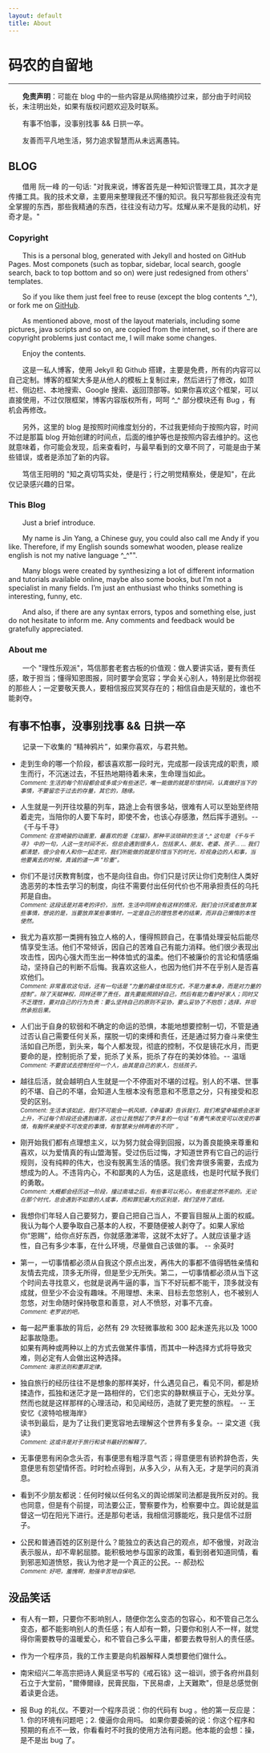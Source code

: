 ```yaml
---
layout: default
title: About
---
```

<style type="text/css"><!-- p {text-indent: 2em;} li > p {text-indent: 0em;} .comment { font-size: 0.8em; font-style:italic; } --></style>

# 码农的自留地

---------------------------

**免责声明**：可能在 blog 中的一些内容是从网络摘抄过来，部分由于时间较长，未注明出处，如果有版权问题欢迎及时联系。

有事不怕事，没事别找事 && 日拱一卒。

友善而平凡地生活，努力追求智慧而从未远离愚钝。

## BLOG

借用 阮一峰 的一句话: "对我来说，博客首先是一种知识管理工具，其次才是传播工具。我的技术文章，主要用来整理我还不懂的知识。我只写那些我还没有完全掌握的东西，那些我精通的东西，往往没有动力写。炫耀从来不是我的动机，好奇才是。"

### Copyright

This is a personal blog, generated with Jekyll and hosted on GitHub Pages. Most componets (such as topbar, sidebar, local search, google search, back to top bottom and so on) were just redesigned from others' templates.

So if you like them just feel free to reuse (except the blog contents ^_^), or fork me on [GitHub](https://github.com/Jin-Yang/jin-yang.github.com).

As mentioned above, most of the layout materials, including some pictures, java scripts and so on, are copied from the internet, so if there are copyright problems just contact me, I will make some changes.

Enjoy the contents.

这是一私人博客，使用 Jekyll 和 Github 搭建，主要是免费，所有的内容可以自己定制。博客的框架大多是从他人的模板上复制过来，然后进行了修改，如顶栏、侧边栏、本地搜索、Google 搜索、返回顶部等。如果你喜欢这个框架，可以直接使用，不过仅限框架，博客内容版权所有，呵呵 ^_^ 部分模块还有 Bug ，有机会再修改。

另外，这里的 blog 是按照时间维度划分的，不过我更倾向于按照内容，时间不过是那篇 blog 开始创建的时间点，后面的维护等也是按照内容去维护的。这也就意味着，你可能会发现，后来查看时，与最早看到的文章不同了，可能是由于某些错误，或者是添加了新的内容。

笃信王阳明的 "知之真切笃实处，便是行；行之明觉精察处，便是知"，在此仅记录感兴趣的日常。


### This Blog

Just a brief introduce.

My name is Jin Yang, a Chinese guy, you could also call me Andy if you like. Therefore, if my English sounds somewhat wooden, please realize english is not my native language ^_^"".

Many blogs were created by synthesizing a lot of different information and tutorials available online, maybe also some books, but I’m not a specialist in many fields. I’m just an enthusiast who thinks something is interesting, funny, etc.

And also, if there are any syntax errors, typos and something else, just do not hesitate to inform me. Any comments and feedback would be gratefully appreciated.

<!--
### My E-mail

You could get my e-mail address through the following Linux Shell command ^_^

{% highlight text %}
$ echo -e "#define dot(a,b) a.b\n#define at(c,d) c@d\nat( \
    dot(`echo 'amlueWFuZyxzaWEK' | base64 -d -`),         \
    dot(`echo 'Z21haWwsY29tCg==' | base64 -d -`))" |      \
    gcc -E -x c - 2>/dev/null | tail -n 1
{% endhighlight %}
-->


### About me

一个 "理性乐观派"，笃信那套老套古板的价值观：做人要讲实话，要有责任感，敢于担当；懂得知恩图报，同时要学会宽容；学会关心别人，特别是比你弱视的那些人；一定要敬天畏人，要相信报应冥冥存在的；相信自由是天赋的，谁也不能剥夺。

<!--
<ul class="timeline">
   <li><div class="tldate">2007-09</div></li>
   <li><div class="tl-circ"></div>
      <div class="timeline-panel">
        <div class="tl-heading">
          <img src="/images/about-qingdao-university-logo.jpg" width="60px"> 青岛大学 - 自动化学院
        </div>
        <div class="tl-body">
          <p>号称青岛最牛的钉子户，怀念大三在实验室待着的日子，画电路板（是用铜板腐蚀的^_^）、焊板子、调程序。</p>
          <p>有石老人海水浴场、八大关、海滨步行道，当然还有青岛大虾 ^_^''</p>
        </div>
      </div>
   </li>

   <li><div class="tldate">2011-09</div></li>
   <li class="timeline-inverted">
      <div class="tl-circ"></div>
      <div class="timeline-panel">
        <div class="tl-heading">
          <img src="/images/about-sia-logo.jpg" width="60px"> 沈阳自动化研究所 - 二室
        </div>
        <div class="tl-body">
          <p>也就是水下机器人研究室，国内最早的水下机器人研究，有图。</p>
          <img src="/images/misc/sia_uv.png" width="100%"><br>
        </div>
      </div>
   </li>

   <li><div class="tldate">2014-07</div></li>
   <li><div class="tl-circ"></div>
      <div class="timeline-panel">
        <div class="tl-heading">
          <img src="/images/about-alibaba-logo.gif" width="60px"> 阿里巴巴 - 支付宝
        </div>
        <div class="tl-body">
          <p>OceanBase DBA，一只牛掰的团队，前沿的架构设计，期待支付宝核心金融业务完全从Oracle升级到OB，普惠太阳系。</p>
        </div>
      </div>
   </li>

   <li><div class="tldate">2016-07</div></li>
   <li class="timeline-inverted">
      <div class="tl-circ"></div>
      <div class="timeline-panel">
        <div class="tl-heading">
          <img src="/images/about-huawei-logo.jpg" width="60px"> 华为 - 公有云
        </div>
        <div class="tl-body">
          <p>期待公有云的发力。</p>
        </div>
      </div>
   </li>

   <li><div class="tldate">Now</div></li>
  </ul>
-->

## 有事不怕事，没事别找事 && 日拱一卒

记录一下收集的 “精神鸦片”，如果你喜欢，与君共勉。


* 走到生命的哪一个阶段，都该喜欢那一段时光，完成那一段该完成的职责，顺生而行，不沉迷过去，不狂热地期待着未来，生命理当如此。<br><span class="comment">Comment: 生活的每个阶段都会或多或少有些迷茫，唯一能做的就是珍惜时间，认真做好当下的事情，不要留恋于过去的存量，其它的，随缘。</span>

* 人生就是一列开往坟墓的列车，路途上会有很多站，很难有人可以至始至终陪着走完，当陪你的人要下车时，即使不舍，也该心存感激，然后挥手道别。\-\- 《千与千寻》<br><span class="comment">Comment: 在宫崎骏的动画里，最喜欢的是《龙猫》，那种平淡琐碎的生活 ^_^ 这句是 《千与千寻》 中的一句，人这一生时间不长，但总会遇到很多人，包括家人、朋友、老婆、孩子... ... 我们都清楚，很少会有人和你一起走完，我们所能做的就是珍惜当下的时光，珍视身边的人和事，当他要离去的时候，真诚的道一声 “珍重”。</span>

* 你们不是讨厌教育制度，也不是向往自由。你们只是讨厌让你们克制住人类好逸恶劳的本性去学习的制度，向往不需要付出任何代价也不用承担责任的乌托邦是自由。<br><span class="comment">Comment: 这段话是对高考的评价，当然，生活中同样会有这样的情况，我们会讨厌或者放弃某些事情，想说的是，当要放弃某些事情时，一定是自己的理性思考的结果，而非自己懒惰的本性使然。</span>

* 我尤为喜欢那一类拥有独立人格的人，懂得照顾自己，在事情处理妥帖后能尽情享受生活。他们不常倾诉，因自己的苦难自己有能力消释。他们很少表现出攻击性，因内心强大而生出一种体恤式的温柔。他们不被廉价的言论和情感煽动，坚持自己的判断不后悔。我喜欢这些人，也因为他们并不在乎别人是否喜欢他们。<br><span class="comment">Comment: 非常喜欢这句话，还有一句话是 “力量的最佳体现方式，不是力量本身，而是对力量的控制”。除了天赋神权，同样还带了责任，首先要能照顾好自己，然后有能力看护好家人；同时又不乏理性，要对自己的行为负责：要么坚持自己的原则不妥协，要么妥协了不抱怨；选择，并坦然承担后果。</span>

* 人们出于自身的软弱和不确定的命运的恐惧，本能地想要控制一切，不管是通过否认自己需要任何关系，摆脱一切的束缚和责任，还是通过努力奋斗来使生活如自己所愿，到头来，每个人都发现，彻底的控制，不仅是镜花水月，而更要命的是，控制扼杀了爱，扼杀了关系，扼杀了存在的美妙体验。\-\- 温瑶<br><span class="comment">Comment: 不要尝试去控制任何一个人，由其是自己的家人，包括孩子。</span>

* 越往后活，就会越明白人生就是一个不停面对不堪的过程。别人的不堪、世事的不堪、自己的不堪，会知道人生根本没有愿意和不愿意之分，只有接受和忍受的区别。<br><span class="comment">Comment: 生活本该如此，我们不可能会一帆风顺，《幸福课》告诉我们，我们希望幸福感会逐渐上升，不过每个阶段还会遇到痛苦，这也让我想起了李开复的一句话 “有勇气来改变可以改变的事情，有胸怀来接受不可改变的事情，有智慧来分辨两者的不同” 。</span>

* 刚开始我们都有点理想主义，以为努力就会得到回报，以为善良能换来尊重和喜欢，以为爱情真的有山盟海誓。受过伤后过悔，才知道世界有它自己的运行规则，没有纯粹的伟大，也没有脱离生活的情感。我们舍弃很多需要，去成为想成为的人。不违背内心，不和鄙夷的人为伍，这是底线，也是时代赋予我们的勇敢。<br><span class="comment">Comment: 大概都会经历这一阶段，撞过南墙之后，有些事可以死心，有些是定然不能的。无论在那个时代，总会遇到不如意的人或事，而和罪犯最大的区别是，我们坚持了底线。</span>

* 我想你们年轻人自己要努力，要自己把自己当人，不要盲目服从上面的权威。我认为每个人要争取自己基本的人权，不要随便被人剥夺了。如果人家给你“恩赐”，给你点好东西，你就感激涕零，这就不太好了。人就应该量才适性，自己有多少本事，在什么环境，尽量做自己该做的事。 \-\- 余英时

* 第一，一切事情都必须从自我这个原点出发，再伟大的事都不值得牺牲亲情和友情去完成，顶多无所得，但是至少无所失。第二，一切事情都必须从当下这个时间去寻找意义，也就是说再牛逼的事，当下不好玩都不能干，顶多就没有成就，但至少不会没有趣味。不用理想、未来、目标去忽悠别人，也不被别人忽悠，对生命随时保持敬意和善意，对人不愤怒，对事不亢奋。<br><span class="comment">Comment: 老罗说的吧。</span>

* 每一起严重事故的背后，必然有 29 次轻微事故和 300 起未遂先兆以及 1000 起事故隐患。<br>如果有两种或两种以上的方式去做某件事情，而其中一种选择方式将导致灾难，则必定有人会做出这种选择。<br><span class="comment">Comment: 海恩法则和墨菲定律。</span>

* 独自旅行的经历往往不是想象的那样美好，什么遇见自己，看见不同，都是矫揉造作，孤独和迷茫才是一路相伴的，它们忠实的静默横亘于心，无处分享。然而也就是这样那样的心理活动，和见闻经历，造就了更完整的旅程。 -- 王安忆《波特哈根海岸》<br>读书到最后，是为了让我们更宽容地去理解这个世界有多复杂。-- 梁文道《我读》<br><span class="comment">Comment: 这或许是对于旅行和读书最好的解释了。</span>

* 无事便思有闲杂念头否，有事便思有粗浮意气否；得意便思有骄矜辞色否，失意便思有怨望情怀否。时时检点得到，从多入少，从有入无，才是学问的真消息。

* 看到不少朋友都说：任何时候以任何名义的舆论绑架司法都是我所反对的。我也同意，但是有个前提，司法要公正，警察要作为，检察要中立。舆论就是监督这一切在阳光下进行。还是那句老话，我相信河豚能吃，我只是信不过厨子。

* 公民和普通百姓的区别是什么？能独立的表达自己的观点，却不傲慢，对政治表示服从，却不卑躬屈膝。能积极地参与国家的政策，看到弱者知道同情，看到邪恶知道愤怒，我认为他才是一个真正的公民。-- 郝劲松<br><span class="comment">Comment: 好吧，羞愧啊，勉强辛苦地自保吧。</span>

<!--
一个人逛街，一个人吃饭，一个人旅行，一个人做很多事。一个人的日子固然寂寞，更多时候是因寂寞而快乐。极致的幸福，存在于孤独的深海。在这样日复一日的生活里，我逐渐与自己达成和解。
亏良心的买卖不做，积阴德的事多干，挣点散碎银子养家，乐呵呵的穿衣吃饭。
发上等愿，结中等缘，享下等福；择高处立，寻平处住，向宽处行。李嘉诚办公室对联
我不生气，不代表我没脾气。我不计较，不代表我脾气好。如果你非要触碰我的底线，我也可以告诉你，我并非良善。
-->

## 没品笑话

* 有人有一颗，只要你不影响别人，随便你怎么变态的包容心，和不管自己怎么变态，都不能影响别人的责任感；有人却有一颗，只要你和别人不一样，就觉得你需要教导的温暖爱心，和不管自己多么平庸，都要去教导别人的责任感。

* 作为一个程序员，我的工作主要是向机器解释人类想要他们做什么。

* 南宋绍兴二年高宗把诗人黄庭坚书写的《戒石铭》这一祖训，颁于各府州县刻石立于大堂前，"爾俸爾祿，民膏民脂，下民易虐，上天難欺"，但是总感觉倒着读更合适。

* 报 Bug 的礼仪。不要对一个程序员说：你的代码有 bug 。他的第一反应是：1. 你的环境有问题吧；2. 傻逼你会用吗。 如果你要委婉的说：你这个程序和预期的有点不一致，你看看时不时我的使用方法有问题。他本能的会想：操，是不是出 bug 了。


<!-- reveal.js 网页版的PPT-->
